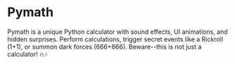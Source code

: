 # Pymath
Pymath is a unique Python calculator with sound effects, UI animations, and hidden surprises. Perform calculations, trigger secret events like a Rickroll (1+1), or summon dark forces (666+666). Beware--this is not just a calculator! 🔥🎶

